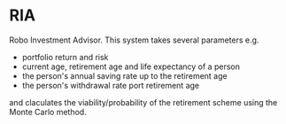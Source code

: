 # RIA
Robo Investment Advisor. This system takes several parameters e.g.
 * portfolio return and risk
 * current age, retirement age and life expectancy of a person
 * the person's annual saving rate up to the retirement age
 * the person's withdrawal rate port retirement age

and claculates the viability/probability of the retirement scheme using the Monte Carlo method.



